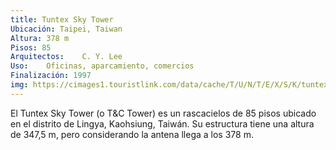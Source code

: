 ```yaml
---
title: Tuntex Sky Tower
Ubicación: Taipei, Taiwan
Altura: 378 m
Pisos: 85
Arquitectos: 	C. Y. Lee
Uso: 	Oficinas, aparcamiento, comercios
Finalización: 1997
img: https://cimages1.touristlink.com/data/cache/T/U/N/T/E/X/S/K/tuntex-sky-tower_1_400_300.jpg
---
```

El Tuntex Sky Tower (o T&C Tower) es un rascacielos de 85 pisos ubicado en el distrito de Lingya, Kaohsiung, Taiwán. Su estructura tiene una altura de 347,5 m, pero considerando la antena llega a los 378 m.

